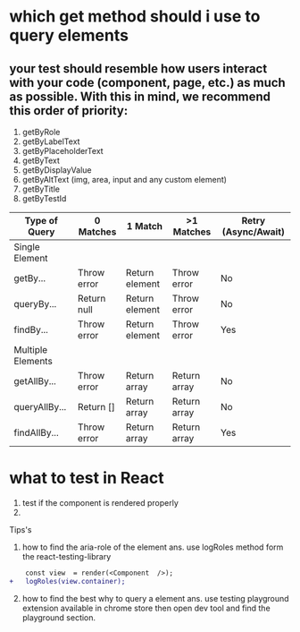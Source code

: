 # which get method should i use to query elements

## your test should resemble how users interact with your code (component, page, etc.) as much as possible. With this in mind, we recommend this order of priority:

1. getByRole
2. getByLabelText
3. getByPlaceholderText
4. getByText
5. getByDisplayValue
6. getByAltText (img, area, input and any custom element)
7. getByTitle
8. getByTestId

| Type of Query     | 0 Matches   | 1 Match        | >1 Matches   | Retry (Async/Await) |
| ----------------- | ----------- | -------------- | ------------ | ------------------- |
| Single Element    |             |                |              |                     |
| getBy...          | Throw error | Return element | Throw error  | No                  |
| queryBy...        | Return null | Return element | Throw error  | No                  |
| findBy...         | Throw error | Return element | Throw error  | Yes                 |
| Multiple Elements |             |                |              |                     |
| getAllBy...       | Throw error | Return array   | Return array | No                  |
| queryAllBy...     | Return []   | Return array   | Return array | No                  |
| findAllBy...      | Throw error | Return array   | Return array | Yes                 |

# what to test in React

1. test if the component is rendered properly
2.

Tips's

1. how to find the aria-role of the element
   ans. use logRoles method form the react-testing-library

```diff
  	const view  = render(<Component  />);
+	logRoles(view.container);

```

2. how to find the best why to query a element
   ans. use testing playground extension available in chrome store then open dev tool and find the playground section.
